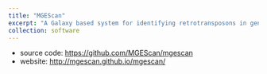 ```yaml
---
title: "MGEScan"
excerpt: "A Galaxy based system for identifying retrotransposons in genome<br/><img src=/images/mgescan.png>"
collection: software
---
```


- source code: <https://github.com/MGEScan/mgescan>
- website: <http://mgescan.github.io/mgescan/>
